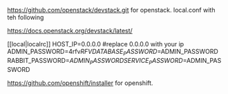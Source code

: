 https://github.com/openstack/devstack.git    for openstack.  local.conf with teh following 

https://docs.openstack.org/devstack/latest/

[[local|localrc]]
HOST_IP=0.0.0.0   #replace 0.0.0.0 with your ip
ADMIN_PASSWORD=4rfv$RFV
DATABASE_PASSWORD=$ADMIN_PASSWORD
RABBIT_PASSWORD=$ADMIN_PASSWORD
SERVICE_PASSWORD=$ADMIN_PASSWORD

https://github.com/openshift/installer   for openshift. 
